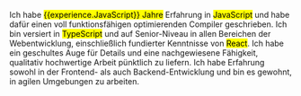 Ich habe <mark>{{experience.JavaScript}} Jahre</mark> Erfahrung in <mark>JavaScript</mark> und habe dafür einen voll funktionsfähigen optimierenden Compiler geschrieben. Ich bin versiert in <mark>TypeScript</mark> und auf Senior-Niveau in allen Bereichen der Webentwicklung, einschließlich fundierter Kenntnisse von <mark>React</mark>. Ich habe ein geschultes Auge für Details und eine nachgewiesene Fähigkeit, qualitativ hochwertige Arbeit pünktlich zu liefern. Ich habe Erfahrung sowohl in der Frontend- als auch Backend-Entwicklung und bin es gewohnt, in agilen Umgebungen zu arbeiten.